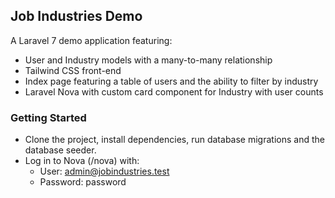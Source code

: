 ## Job Industries Demo

A Laravel 7 demo application featuring:
- User and Industry models with a many-to-many relationship
- Tailwind CSS front-end
- Index page featuring a table of users and the ability to filter by industry
- Laravel Nova with custom card component for Industry with user counts

### Getting Started
- Clone the project, install dependencies, run database migrations and the database seeder.
- Log in to Nova (/nova) with:
    - User: admin@jobindustries.test
    - Password: password
